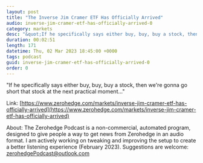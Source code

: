 ```yaml
---
layout: post
title: "The Inverse Jim Cramer ETF Has Officially Arrived"
audio: inverse-jim-cramer-etf-has-officially-arrived-0
category: markets
desc: "&quot;If he specifically says either buy, buy, buy a stock, then we're gonna go short that stock at the next practical moment...&quot;"
duration: 00:02:51
length: 171
datetime: Thu, 02 Mar 2023 18:45:00 +0000
tags: podcast
guid: inverse-jim-cramer-etf-has-officially-arrived-0
order: 0
---
```

&quot;If he specifically says either buy, buy, buy a stock, then we're gonna go short that stock at the next practical moment...&quot;

Link: [https://www.zerohedge.com/markets/inverse-jim-cramer-etf-has-officially-arrived](https://www.zerohedge.com/markets/inverse-jim-cramer-etf-has-officially-arrived)

About: The Zerohedge Podcast is a non-commercial, automated program, designed to give people a way to get news from Zerohedge in an audio format.  I am actively working on tweaking and improving the setup to create a better listening experience (February 2023).  Suggestions are welcome: [zerohedgePodcast@outlook.com](mailto:zerohedgePodcast@outlook.com)